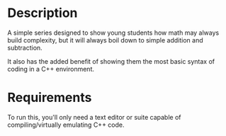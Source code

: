 # Description

A simple series designed to show young students how math may always build complexity, but it will always boil down to simple addition and subtraction.

It also has the added benefit of showing them the most basic syntax of coding in a C++ environment.

# Requirements

To run this, you'll only need a text editor or suite capable of compiling/virtually emulating C++ code. 